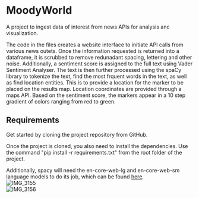 # MoodyWorld
A project to ingest data of interest from news APIs for analysis anc visualization. 

The code in the files creates a website interface to initiate API calls from various news outets. Once the information requested is returned into a dataframe, it is scrubbed to remove redunadant spacing, lettering and other noise. Additionally, a sentiment score is assigned to the full text using Vader Sentiment Analyser. 
The text is then further processed using the spaCy library to tokenize the text, find the most frquent words in the text, as well as find location entities. This is to provide a location for the marker to be placed on the results map. Location coordinates are provided through a maps API. 
Based on the sentiment score, the markers appear in a 10 step gradient of colors ranging from red to green. 

## Requirements
Get started by cloning the project repository from GitHub.

Once the project is cloned, you also need to install the dependencies. Use the command "pip install -r requirements.txt" from the root folder of the project.


Additionally, spacy will need the en-core-web-lg and en-core-web-sm language models to do its job, which can be found [here](https://github.com/explosion/spacy-models/releases/download/en_core_web_lg-3.5.0/en_core_web_lg-3.5.0-py3-none-any.whl).
<br>
![IMG_3155](https://github.com/david-castle/Moody-World/assets/114294692/0902058a-3414-4ea3-92f9-d9d468669688)
<br>
![IMG_3156](https://github.com/david-castle/Moody-World/assets/114294692/d0a86c9c-0bcc-4f79-a109-3d76c2b1c89c)
